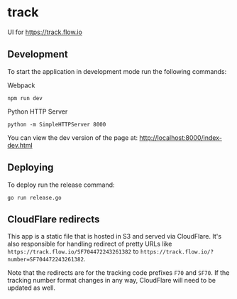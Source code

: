 # track

UI for https://track.flow.io

## Development

To start the application in development mode run the following commands:

Webpack
```
npm run dev
```

Python HTTP Server
```
python -m SimpleHTTPServer 8000
```

You can view the dev version of the page at: [http://localhost:8000/index-dev.html](http://localhost:8000/index-dev.html)

## Deploying

To deploy run the release command:

```
go run release.go
```

## CloudFlare redirects

This app is a static file that is hosted in S3 and served via CloudFlare. It's also responsible for handling redirect of pretty URLs like `https://track.flow.io/SF704472243261382` to `https://track.flow.io/?number=SF704472243261382`.

Note that the redirects are for the tracking code prefixes `F70` and `SF70`. If the tracking number format changes in any way, CloudFlare will need to be updated as well.
